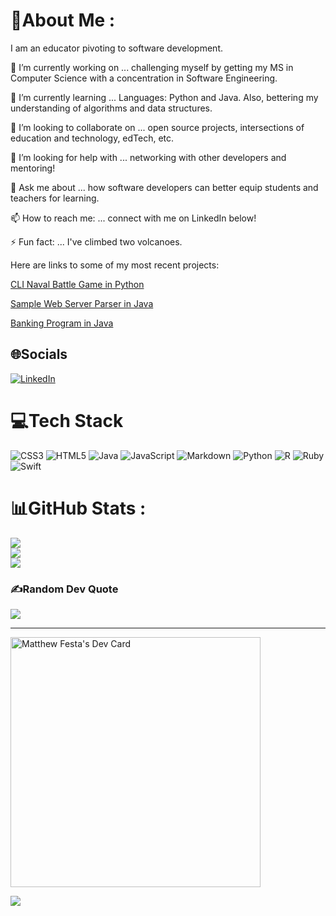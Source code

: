 # 💫About Me :

I am an educator pivoting to software development. 

🔭 I’m currently working on ... challenging myself by getting my MS in Computer Science with a concentration in Software Engineering. 

🌱 I’m currently learning ... Languages: Python and Java. Also, bettering my understanding of algorithms and data structures.   

👯 I’m looking to collaborate on ... open source projects, intersections of education and technology, edTech, etc.  

🤔 I’m looking for help with ... networking with other developers and mentoring!  

💬 Ask me about ... how software developers can better equip students and teachers for learning.   

📫 How to reach me: ... connect with me on LinkedIn below!   

⚡ Fun fact: ... I've climbed two volcanoes. 


Here are links to some of my most recent projects: 

[CLI Naval Battle Game in Python](https://github.com/matthewfesta/Naval-Battle)

[Sample Web Server Parser in Java](https://github.com/matthewfesta/WebServerProject)

[Banking Program in Java](https://github.com/matthewfesta/BasicJavaBankProgram)

## 🌐Socials
[![LinkedIn](https://img.shields.io/badge/LinkedIn-%230077B5.svg?logo=linkedin&logoColor=white)](https://linkedin.com/in/mtfesta) 

# 💻Tech Stack
![CSS3](https://img.shields.io/badge/css3-%231572B6.svg?style=for-the-badge&logo=css3&logoColor=white) ![HTML5](https://img.shields.io/badge/html5-%23E34F26.svg?style=for-the-badge&logo=html5&logoColor=white) ![Java](https://img.shields.io/badge/java-%23ED8B00.svg?style=for-the-badge&logo=java&logoColor=white) ![JavaScript](https://img.shields.io/badge/javascript-%23323330.svg?style=for-the-badge&logo=javascript&logoColor=%23F7DF1E) ![Markdown](https://img.shields.io/badge/markdown-%23000000.svg?style=for-the-badge&logo=markdown&logoColor=white) ![Python](https://img.shields.io/badge/python-3670A0?style=for-the-badge&logo=python&logoColor=ffdd54) ![R](https://img.shields.io/badge/r-%23276DC3.svg?style=for-the-badge&logo=r&logoColor=white) ![Ruby](https://img.shields.io/badge/ruby-%23CC342D.svg?style=for-the-badge&logo=ruby&logoColor=white) ![Swift](https://img.shields.io/badge/swift-F54A2A?style=for-the-badge&logo=swift&logoColor=white)
# 📊GitHub Stats :
![](https://github-readme-stats.vercel.app/api?username=matthewfesta&theme=tokyonight&hide_border=false&include_all_commits=true&count_private=true)<br/>
![](https://github-readme-streak-stats.herokuapp.com/?user=matthewfesta&theme=tokyonight&hide_border=false)<br/>
![](https://github-readme-stats.vercel.app/api/top-langs/?username=matthewfesta&theme=tokyonight&hide_border=false&include_all_commits=true&count_private=true&layout=compact)

### ✍️Random Dev Quote
![](https://quotes-github-readme.vercel.app/api?type=horizontal&theme=tokyonight)

---

<a href="https://app.daily.dev/devmatthewfesta"><img src="https://api.daily.dev/devcards/258320979eaf4049a10b77c49e1be35d.png?r=zyg" width="400" alt="Matthew Festa's Dev Card"/></a>

[![](https://visitcount.itsvg.in/api?id=matthewfesta&icon=0&color=1)](https://visitcount.itsvg.in)
